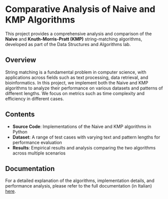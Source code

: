 # Comparative Analysis of Naive and KMP Algorithms

This project provides a comprehensive analysis and comparison of the **Naive** and **Knuth-Morris-Pratt (KMP)** string-matching algorithms, developed as part of the Data Structures and Algorithms lab.

## Overview

String matching is a fundamental problem in computer science, with applications across fields such as text processing, data retrieval, and bioinformatics. In this project, we implement both the Naive and KMP algorithms to analyze their performance on various datasets and patterns of different lengths. We focus on metrics such as time complexity and efficiency in different cases.

## Contents

- **Source Code**: Implementations of the Naive and KMP algorithms in Python
- **Dataset**: A range of test cases with varying text and pattern lengths for performance evaluation
- **Results**: Empirical results and analysis comparing the two algorithms across multiple scenarios

## Documentation

For a detailed explanation of the algorithms, implementation details, and performance analysis, please refer to the full documentation (in Italian) [here](https://drive.google.com/file/d/1AnGtXhK8dpbueyRV1gZ3PGZX9OjPr0Ez/view?usp=drive_link).
